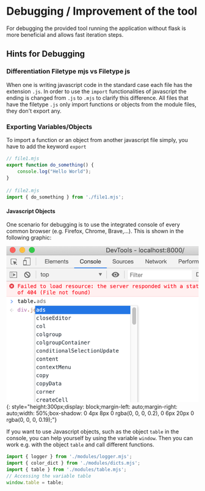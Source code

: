 
# Debugging / Improvement of the tool

For debugging the provided tool running the application without flask is more beneficial and allows fast iteration steps. 

## Hints for Debugging

### Differentiation Filetype mjs vs Filetype js

When one is writing javascript code in the standard case each file has the extension `.js`. In order to use the `import` functionalities of javascript the ending is changed from `.js` to `.mjs` to clarify this difference. All files that have the filetype `.js` only import functions or objects from the module files, they don't export any.

### Exporting Variables/Objects

To import a function or an object from another javascript file simply, you have to add the keyword `export`

```javascript
// file1.mjs
export function do_something() {
    console.log("Hello World");
}

// file2.mjs
import { do_something } from './file1.mjs';
```

#### Javascript Objects

One scenario for debugging is to use the integrated console of every common browser (e.g. Firefox, Chrome, Brave,...). This is shown in the following graphic:

![](../../img/debugging_console.png){: style="height:300px;display: block;margin-left: auto;margin-right: auto;width: 50%;box-shadow: 0 4px 8px 0 rgba(0, 0, 0, 0.2), 0 6px 20px 0 rgba(0, 0, 0, 0.19);"}

If you want to use Javascript objects, such as the object `table` in the console, you can help yourself by using the variable `window`. Then you can work e.g. with the object `table` and call different functions.

```javascript
import { logger } from './modules/logger.mjs';
import { color_dict } from './modules/dicts.mjs';
import { table } from './modules/table.mjs';
// Accessing the variable table
window.table = table;
```
